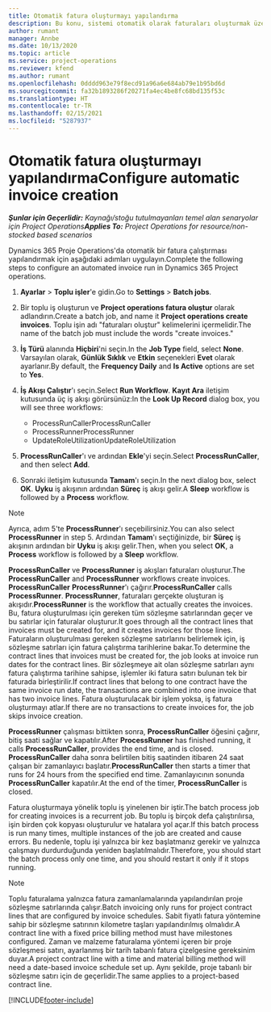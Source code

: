 ```yaml
---
title: Otomatik fatura oluşturmayı yapılandırma
description: Bu konu, sistemi otomatik olarak faturaları oluşturmak üzere yapılandırmak ile ilgili bilgi sağlar.
author: rumant
manager: Annbe
ms.date: 10/13/2020
ms.topic: article
ms.service: project-operations
ms.reviewer: kfend
ms.author: rumant
ms.openlocfilehash: 0dddd963e79f8ecd91a96a6e684ab79e1b95bd6d
ms.sourcegitcommit: fa32b1893286f20271fa4ec4be8fc68bd135f53c
ms.translationtype: HT
ms.contentlocale: tr-TR
ms.lasthandoff: 02/15/2021
ms.locfileid: "5287937"
---
```

# <a name="configure-automatic-invoice-creation"></a><span data-ttu-id="071ed-103">Otomatik fatura oluşturmayı yapılandırma</span><span class="sxs-lookup"><span data-stu-id="071ed-103">Configure automatic invoice creation</span></span>

<span data-ttu-id="071ed-104">_**Şunlar için Geçerlidir:** Kaynağı/stoğu tutulmayanları temel alan senaryolar için Project Operations_</span><span class="sxs-lookup"><span data-stu-id="071ed-104">_**Applies To:** Project Operations for resource/non-stocked based scenarios_</span></span>


<span data-ttu-id="071ed-105">Dynamics 365 Proje Operations'da otomatik bir fatura çalıştırması yapılandırmak için aşağıdaki adımları uygulayın.</span><span class="sxs-lookup"><span data-stu-id="071ed-105">Complete the following steps to configure an automated invoice run in Dynamics 365 Project operations.</span></span>

1. <span data-ttu-id="071ed-106">**Ayarlar** > **Toplu işler**'e gidin.</span><span class="sxs-lookup"><span data-stu-id="071ed-106">Go to **Settings** > **Batch jobs**.</span></span>
2. <span data-ttu-id="071ed-107">Bir toplu iş oluşturun ve **Project operations fatura oluştur** olarak adlandırın.</span><span class="sxs-lookup"><span data-stu-id="071ed-107">Create a batch job, and name it **Project operations create invoices**.</span></span> <span data-ttu-id="071ed-108">Toplu işin adı "faturaları oluştur" kelimelerini içermelidir.</span><span class="sxs-lookup"><span data-stu-id="071ed-108">The name of the batch job must include the words "create invoices."</span></span>
3. <span data-ttu-id="071ed-109">**İş Türü** alanında **Hiçbiri**'ni seçin.</span><span class="sxs-lookup"><span data-stu-id="071ed-109">In the **Job Type** field, select **None**.</span></span> <span data-ttu-id="071ed-110">Varsayılan olarak, **Günlük Sıklık** ve **Etkin** seçenekleri **Evet** olarak ayarlanır.</span><span class="sxs-lookup"><span data-stu-id="071ed-110">By default, the **Frequency Daily** and **Is Active** options are set to **Yes**.</span></span>
4. <span data-ttu-id="071ed-111">**İş Akışı Çalıştır**'ı seçin.</span><span class="sxs-lookup"><span data-stu-id="071ed-111">Select **Run Workflow**.</span></span> <span data-ttu-id="071ed-112">**Kayıt Ara** iletişim kutusunda üç iş akışı görürsünüz:</span><span class="sxs-lookup"><span data-stu-id="071ed-112">In the **Look Up Record** dialog box, you will see three workflows:</span></span>

    - <span data-ttu-id="071ed-113">ProcessRunCaller</span><span class="sxs-lookup"><span data-stu-id="071ed-113">ProcessRunCaller</span></span>
    - <span data-ttu-id="071ed-114">ProcessRunner</span><span class="sxs-lookup"><span data-stu-id="071ed-114">ProcessRunner</span></span>
    - <span data-ttu-id="071ed-115">UpdateRoleUtilization</span><span class="sxs-lookup"><span data-stu-id="071ed-115">UpdateRoleUtilization</span></span>

5. <span data-ttu-id="071ed-116">**ProcessRunCaller**'ı ve ardından **Ekle**'yi seçin.</span><span class="sxs-lookup"><span data-stu-id="071ed-116">Select **ProcessRunCaller**, and then select **Add**.</span></span>
6. <span data-ttu-id="071ed-117">Sonraki iletişim kutusunda **Tamam**'ı seçin.</span><span class="sxs-lookup"><span data-stu-id="071ed-117">In the next dialog box, select **OK**.</span></span> <span data-ttu-id="071ed-118">**Uyku** iş akışının ardından **Süreç** iş akışı gelir.</span><span class="sxs-lookup"><span data-stu-id="071ed-118">A **Sleep** workflow is followed by a **Process** workflow.</span></span>

  > [!NOTE]
  > <span data-ttu-id="071ed-119">Ayrıca, adım 5'te **ProcessRunner**'ı seçebilirsiniz.</span><span class="sxs-lookup"><span data-stu-id="071ed-119">You can also select **ProcessRunner** in step 5.</span></span> <span data-ttu-id="071ed-120">Ardından **Tamam**'ı seçtiğinizde, bir **Süreç** iş akışının ardından bir **Uyku** iş akışı gelir.</span><span class="sxs-lookup"><span data-stu-id="071ed-120">Then, when you select **OK**, a **Process** workflow is followed by a **Sleep** workflow.</span></span>

<span data-ttu-id="071ed-121">**ProcessRunCaller** ve **ProcessRunner** iş akışları faturaları oluşturur.</span><span class="sxs-lookup"><span data-stu-id="071ed-121">The **ProcessRunCaller** and **ProcessRunner** workflows create invoices.</span></span> <span data-ttu-id="071ed-122">**ProcessRunCaller** **ProcessRunner**'ı çağırır.</span><span class="sxs-lookup"><span data-stu-id="071ed-122">**ProcessRunCaller** calls **ProcessRunner**.</span></span> <span data-ttu-id="071ed-123">**ProcessRunner**, faturaları gerçekte oluşturan iş akışıdır.</span><span class="sxs-lookup"><span data-stu-id="071ed-123">**ProcessRunner** is the workflow that actually creates the invoices.</span></span> <span data-ttu-id="071ed-124">Bu, fatura oluşturulması için gereken tüm sözleşme satırlarından geçer ve bu satırlar için faturalar oluşturur.</span><span class="sxs-lookup"><span data-stu-id="071ed-124">It goes through all the contract lines that invoices must be created for, and it creates invoices for those lines.</span></span> <span data-ttu-id="071ed-125">Faturaların oluşturulması gereken sözleşme satırlarını belirlemek için, iş sözleşme satırları için fatura çalıştırma tarihlerine bakar.</span><span class="sxs-lookup"><span data-stu-id="071ed-125">To determine the contract lines that invoices must be created for, the job looks at invoice run dates for the contract lines.</span></span> <span data-ttu-id="071ed-126">Bir sözleşmeye ait olan sözleşme satırları aynı fatura çalıştırma tarihine sahipse, işlemler iki fatura satırı bulunan tek bir faturada birleştirilir.</span><span class="sxs-lookup"><span data-stu-id="071ed-126">If contract lines that belong to one contract have the same invoice run date, the transactions are combined into one invoice that has two invoice lines.</span></span> <span data-ttu-id="071ed-127">Fatura oluşturulacak bir işlem yoksa, iş fatura oluşturmayı atlar.</span><span class="sxs-lookup"><span data-stu-id="071ed-127">If there are no transactions to create invoices for, the job skips invoice creation.</span></span>

<span data-ttu-id="071ed-128">**ProcessRunner** çalışması bittikten sonra, **ProcessRunCaller** öğesini çağırır, bitiş saati sağlar ve kapatılır.</span><span class="sxs-lookup"><span data-stu-id="071ed-128">After **ProcessRunner** has finished running, it calls **ProcessRunCaller**, provides the end time, and is closed.</span></span> <span data-ttu-id="071ed-129">**ProcessRunCaller** daha sonra belirtilen bitiş saatinden itibaren 24 saat çalışan bir zamanlayıcı başlatır.</span><span class="sxs-lookup"><span data-stu-id="071ed-129">**ProcessRunCaller** then starts a timer that runs for 24 hours from the specified end time.</span></span> <span data-ttu-id="071ed-130">Zamanlayıcının sonunda **ProcessRunCaller** kapatılır.</span><span class="sxs-lookup"><span data-stu-id="071ed-130">At the end of the timer, **ProcessRunCaller** is closed.</span></span>

<span data-ttu-id="071ed-131">Fatura oluşturmaya yönelik toplu iş yinelenen bir iştir.</span><span class="sxs-lookup"><span data-stu-id="071ed-131">The batch process job for creating invoices is a recurrent job.</span></span> <span data-ttu-id="071ed-132">Bu toplu iş birçok defa çalıştırılırsa, işin birden çok kopyası oluşturulur ve hatalara yol açar.</span><span class="sxs-lookup"><span data-stu-id="071ed-132">If this batch process is run many times, multiple instances of the job are created and cause errors.</span></span> <span data-ttu-id="071ed-133">Bu nedenle, toplu işi yalnızca bir kez başlatmanız gerekir ve yalnızca çalışmayı durdurduğunda yeniden başlatılmalıdır.</span><span class="sxs-lookup"><span data-stu-id="071ed-133">Therefore, you should start the batch process only one time, and you should restart it only if it stops running.</span></span>

> [!NOTE]
> <span data-ttu-id="071ed-134">Toplu faturalama yalnızca fatura zamanlamalarında yapılandırılan proje sözleşme satırlarında çalışır.</span><span class="sxs-lookup"><span data-stu-id="071ed-134">Batch invoicing only runs for project contract lines that are configured by invoice schedules.</span></span> <span data-ttu-id="071ed-135">Sabit fiyatlı fatura yöntemine sahip bir sözleşme satırının kilometre taşları yapılandırılmış olmalıdır.</span><span class="sxs-lookup"><span data-stu-id="071ed-135">A contract line with a fixed price billing method must have milestones configured.</span></span> <span data-ttu-id="071ed-136">Zaman ve malzeme faturalama yöntemi içeren bir proje sözleşmesi satırı, ayarlanmış bir tarih tabanlı fatura çizelgesine gereksinim duyar.</span><span class="sxs-lookup"><span data-stu-id="071ed-136">A project contract line with a time and material billing method will need a date-based invoice schedule set up.</span></span> <span data-ttu-id="071ed-137">Aynı şekilde, proje tabanlı bir sözleşme satırı için de geçerlidir.</span><span class="sxs-lookup"><span data-stu-id="071ed-137">The same applies to a project-based contract line.</span></span>     


[!INCLUDE[footer-include](../includes/footer-banner.md)]